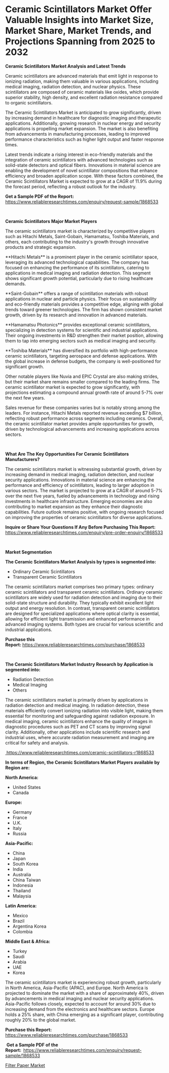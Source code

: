 <p><h1>Ceramic Scintillators Market Offer Valuable Insights into Market Size, Market Share, Market Trends, and Projections Spanning from 2025 to 2032</h1></p><p><strong>Ceramic Scintillators Market Analysis and Latest Trends</strong></p>
<p><p>Ceramic scintillators are advanced materials that emit light in response to ionizing radiation, making them valuable in various applications, including medical imaging, radiation detection, and nuclear physics. These scintillators are composed of ceramic materials like oxides, which provide superior stability, high density, and excellent radiation resistance compared to organic scintillators.</p><p>The Ceramic Scintillators Market is anticipated to grow significantly, driven by increasing demand in healthcare for diagnostic imaging and therapeutic applications. Additionally, growing research in nuclear energy and security applications is propelling market expansion. The market is also benefiting from advancements in manufacturing processes, leading to improved performance characteristics such as higher light output and faster response times.</p><p>Latest trends indicate a rising interest in eco-friendly materials and the integration of ceramic scintillators with advanced technologies such as solid-state detectors and optical fibers. Innovations in material science are enabling the development of novel scintillator compositions that enhance efficiency and broaden application scope. With these factors combined, the Ceramic Scintillators Market is expected to grow at a CAGR of 11.9% during the forecast period, reflecting a robust outlook for the industry.</p></p>
<p><strong>Get a Sample PDF of the Report:&nbsp;</strong> <a href="https://www.reliableresearchtimes.com/enquiry/request-sample/1868533?utm_campaign=2629&utm_medium=2&utm_source=Github&utm_content=ia&utm_term=31032025&utm_id=ceramic-scintillators">https://www.reliableresearchtimes.com/enquiry/request-sample/1868533</a></p>
<p>&nbsp;</p>
<p><strong>Ceramic Scintillators Major Market Players</strong></p>
<p><p>The ceramic scintillators market is characterized by competitive players such as Hitachi Metals, Saint-Gobain, Hamamatsu, Toshiba Materials, and others, each contributing to the industry's growth through innovative products and strategic expansion.</p><p>**Hitachi Metals** is a prominent player in the ceramic scintillator space, leveraging its advanced technological capabilities. The company has focused on enhancing the performance of its scintillators, catering to applications in medical imaging and radiation detection. This segment shows significant growth potential, particularly due to rising healthcare demands.</p><p>**Saint-Gobain** offers a range of scintillation materials with robust applications in nuclear and particle physics. Their focus on sustainability and eco-friendly materials provides a competitive edge, aligning with global trends toward greener technologies. The firm has shown consistent market growth, driven by its research and innovation in advanced materials.</p><p>**Hamamatsu Photonics** provides exceptional ceramic scintillators, specializing in detection systems for scientific and industrial applications. Their ongoing investments in R&D strengthen their market position, allowing them to tap into emerging sectors such as medical imaging and security.</p><p>**Toshiba Materials** has diversified its portfolio with high-performance ceramic scintillators, targeting aerospace and defense applications. With the global increase in defense budgets, the company is well-positioned for significant growth.</p><p>Other notable players like Nuvia and EPIC Crystal are also making strides, but their market share remains smaller compared to the leading firms. The ceramic scintillator market is expected to grow significantly, with projections estimating a compound annual growth rate of around 5-7% over the next few years.</p><p>Sales revenue for these companies varies but is notably strong among the leaders. For instance, Hitachi Metals reported revenue exceeding $7 billion, reflecting robust performance across segments including ceramics. Overall, the ceramic scintillator market provides ample opportunities for growth, driven by technological advancements and increasing applications across sectors.</p></p>
<p>&nbsp;</p>
<p><strong>What Are The Key Opportunities For Ceramic Scintillators Manufacturers?</strong></p>
<p><p>The ceramic scintillators market is witnessing substantial growth, driven by increasing demand in medical imaging, radiation detection, and nuclear security applications. Innovations in material science are enhancing the performance and efficiency of scintillators, leading to larger adoption in various sectors. The market is projected to grow at a CAGR of around 5-7% over the next five years, fueled by advancements in technology and rising investments in healthcare infrastructure. Emerging economies are also contributing to market expansion as they enhance their diagnostic capabilities. Future outlook remains positive, with ongoing research focused on improving the properties of ceramic scintillators for diverse applications.</p></p>
<p><strong>Inquire or Share Your Questions If Any Before Purchasing This Report:</strong> <a href="https://www.reliableresearchtimes.com/enquiry/pre-order-enquiry/1868533?utm_campaign=2629&utm_medium=2&utm_source=Github&utm_content=ia&utm_term=31032025&utm_id=ceramic-scintillators">https://www.reliableresearchtimes.com/enquiry/pre-order-enquiry/1868533</a></p>
<p>&nbsp;</p>
<p><strong>Market Segmentation</strong></p>
<p><strong>The Ceramic Scintillators Market Analysis by types is segmented into:</strong></p>
<p><ul><li>Ordinary Ceramic Scintillators</li><li>Transparent Ceramic Scintillators</li></ul></p>
<p><p>The ceramic scintillators market comprises two primary types: ordinary ceramic scintillators and transparent ceramic scintillators. Ordinary ceramic scintillators are widely used for radiation detection and imaging due to their solid-state structure and durability. They typically exhibit excellent light output and energy resolution. In contrast, transparent ceramic scintillators are designed for specialized applications where optical clarity is essential, allowing for efficient light transmission and enhanced performance in advanced imaging systems. Both types are crucial for various scientific and industrial applications.</p></p>
<p><strong>Purchase this Report:&nbsp;</strong><a href="https://www.reliableresearchtimes.com/purchase/1868533?utm_campaign=2629&utm_medium=2&utm_source=Github&utm_content=ia&utm_term=31032025&utm_id=ceramic-scintillators">https://www.reliableresearchtimes.com/purchase/1868533</a></p>
<p>&nbsp;</p>
<p><strong>The Ceramic Scintillators Market Industry Research by Application is segmented into:</strong></p>
<p><ul><li>Radiation Detection</li><li>Medical Imaging</li><li>Others</li></ul></p>
<p><p>The ceramic scintillators market is primarily driven by applications in radiation detection and medical imaging. In radiation detection, these materials efficiently convert ionizing radiation into visible light, making them essential for monitoring and safeguarding against radiation exposure. In medical imaging, ceramic scintillators enhance the quality of images in diagnostic procedures such as PET and CT scans by improving signal clarity. Additionally, other applications include scientific research and industrial uses, where accurate radiation measurement and imaging are critical for safety and analysis.</p></p>
<p><a href="https://www.reliableresearchtimes.com/ceramic-scintillators-r1868533?utm_campaign=2629&utm_medium=2&utm_source=Github&utm_content=ia&utm_term=31032025&utm_id=ceramic-scintillators">&nbsp;https://www.reliableresearchtimes.com/ceramic-scintillators-r1868533</a></p>
<p><strong>In terms of Region, the Ceramic Scintillators Market Players available by Region are:</strong></p>
<p>
    <p> <strong> North America: </strong>
        <ul>
            <li>United States</li>
            <li>Canada</li>
        </ul>
        </p> 
    <p> <strong> Europe: </strong>
        <ul>
            <li>Germany</li>
            <li>France</li>
            <li>U.K.</li>
            <li>Italy</li>
            <li>Russia</li>
        </ul>
        </p> 
    <p> <strong> Asia-Pacific: </strong>
        <ul>
            <li>China</li>
            <li>Japan</li>
            <li>South Korea</li>
            <li>India</li>
            <li>Australia</li>
            <li>China Taiwan</li>
            <li>Indonesia</li>
            <li>Thailand</li>
            <li>Malaysia</li>
        </ul>
        </p> 
    <p> <strong> Latin America: </strong>
        <ul>
            <li>Mexico</li>
            <li>Brazil</li>
            <li>Argentina Korea</li>
            <li>Colombia</li>
        </ul>
        </p> 
    <p> <strong> Middle East & Africa: </strong>
        <ul>
            <li>Turkey</li>
            <li>Saudi</li>
            <li>Arabia</li>
            <li>UAE</li>
            <li>Korea</li>
        </ul>
    </p>
    </p>
<p><p>The ceramic scintillators market is experiencing robust growth, particularly in North America, Asia-Pacific (APAC), and Europe. North America is projected to dominate the market with a share of approximately 40%, driven by advancements in medical imaging and nuclear security applications. Asia-Pacific follows closely, expected to account for around 30% due to increasing demand from the electronics and healthcare sectors. Europe holds a 25% share, with China emerging as a significant player, contributing roughly 20% to the global market.</p></p>
<p><strong>Purchase this Report: </strong><a href="https://www.reliableresearchtimes.com/purchase/1868533?utm_campaign=2629&utm_medium=2&utm_source=Github&utm_content=ia&utm_term=31032025&utm_id=ceramic-scintillators">https://www.reliableresearchtimes.com/purchase/1868533</a></p>
<p>&nbsp;<strong>Get a Sample PDF of the Report:&nbsp;&nbsp;</strong><a href="https://www.reliableresearchtimes.com/enquiry/request-sample/1868533?utm_campaign=2629&utm_medium=2&utm_source=Github&utm_content=ia&utm_term=31032025&utm_id=ceramic-scintillators">https://www.reliableresearchtimes.com/enquiry/request-sample/1868533</a></p>
<p><strong></strong></p>
<p><p><a href="https://github.com/ulyssacrayne00231/Market-Research-Report-List-1/blob/main/filter-paper-market.md?utm_campaign=2629&utm_medium=2&utm_source=Github&utm_content=ia&utm_term=31032025&utm_id=ceramic-scintillators">Filter Paper Market</a></p></p>